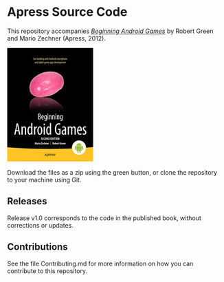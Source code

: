 # Apress Source Code

This repository accompanies [*Beginning Android Games*](http://www.apress.com/9781430246770) by Robert Green and Mario  Zechner (Apress, 2012).

![Cover image](9781430246770.jpg)

Download the files as a zip using the green button, or clone the repository to your machine using Git.

## Releases

Release v1.0 corresponds to the code in the published book, without corrections or updates.

## Contributions

See the file Contributing.md for more information on how you can contribute to this repository.
